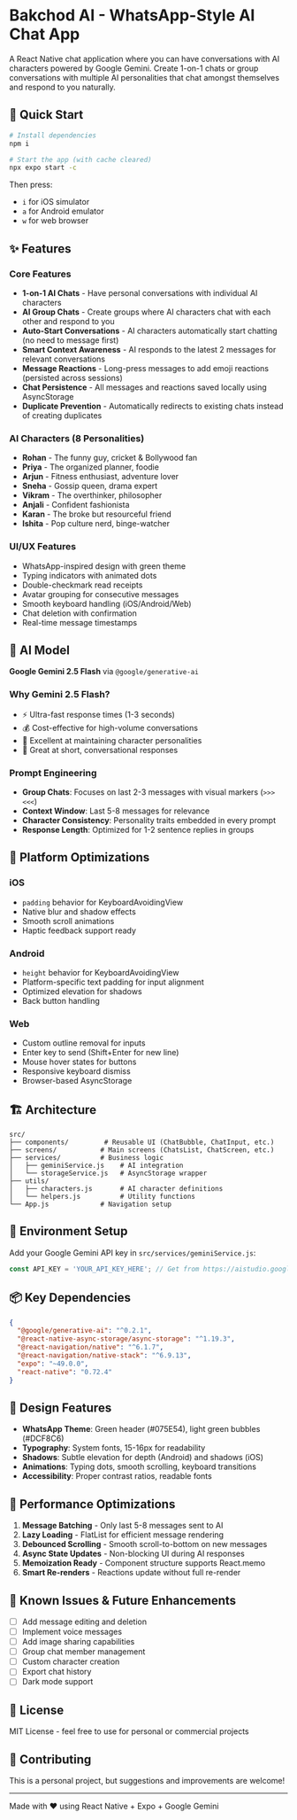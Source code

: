 # Bakchod AI - WhatsApp-Style AI Chat App

A React Native chat application where you can have conversations with AI characters powered by Google Gemini. Create 1-on-1 chats or group conversations with multiple AI personalities that chat amongst themselves and respond to you naturally.

## 🚀 Quick Start

```bash
# Install dependencies
npm i

# Start the app (with cache cleared)
npx expo start -c
```

Then press:
- `i` for iOS simulator
- `a` for Android emulator  
- `w` for web browser

## ✨ Features

### Core Features
- **1-on-1 AI Chats** - Have personal conversations with individual AI characters
- **AI Group Chats** - Create groups where AI characters chat with each other and respond to you
- **Auto-Start Conversations** - AI characters automatically start chatting (no need to message first)
- **Smart Context Awareness** - AI responds to the latest 2 messages for relevant conversations
- **Message Reactions** - Long-press messages to add emoji reactions (persisted across sessions)
- **Chat Persistence** - All messages and reactions saved locally using AsyncStorage
- **Duplicate Prevention** - Automatically redirects to existing chats instead of creating duplicates

### AI Characters (8 Personalities)
- **Rohan** - The funny guy, cricket & Bollywood fan
- **Priya** - The organized planner, foodie
- **Arjun** - Fitness enthusiast, adventure lover
- **Sneha** - Gossip queen, drama expert
- **Vikram** - The overthinker, philosopher
- **Anjali** - Confident fashionista
- **Karan** - The broke but resourceful friend
- **Ishita** - Pop culture nerd, binge-watcher

### UI/UX Features
- WhatsApp-inspired design with green theme
- Typing indicators with animated dots
- Double-checkmark read receipts
- Avatar grouping for consecutive messages
- Smooth keyboard handling (iOS/Android/Web)
- Chat deletion with confirmation
- Real-time message timestamps

## 🤖 AI Model

**Google Gemini 2.5 Flash** via `@google/generative-ai`

### Why Gemini 2.5 Flash?
- ⚡ Ultra-fast response times (1-3 seconds)
- 💰 Cost-effective for high-volume conversations
- 🎯 Excellent at maintaining character personalities
- 📝 Great at short, conversational responses

### Prompt Engineering
- **Group Chats**: Focuses on last 2-3 messages with visual markers (`>>>` `<<<`)
- **Context Window**: Last 5-8 messages for relevance
- **Character Consistency**: Personality traits embedded in every prompt
- **Response Length**: Optimized for 1-2 sentence replies in groups

## 📱 Platform Optimizations

### iOS
- `padding` behavior for KeyboardAvoidingView
- Native blur and shadow effects
- Smooth scroll animations
- Haptic feedback support ready

### Android  
- `height` behavior for KeyboardAvoidingView
- Platform-specific text padding for input alignment
- Optimized elevation for shadows
- Back button handling

### Web
- Custom outline removal for inputs
- Enter key to send (Shift+Enter for new line)
- Mouse hover states for buttons
- Responsive keyboard dismiss
- Browser-based AsyncStorage

## 🏗️ Architecture

```
src/
├── components/         # Reusable UI (ChatBubble, ChatInput, etc.)
├── screens/           # Main screens (ChatsList, ChatScreen, etc.)
├── services/          # Business logic
│   ├── geminiService.js    # AI integration
│   └── storageService.js   # AsyncStorage wrapper
├── utils/
│   ├── characters.js       # AI character definitions
│   └── helpers.js          # Utility functions
└── App.js             # Navigation setup
```

## 🔑 Environment Setup

Add your Google Gemini API key in `src/services/geminiService.js`:

```javascript
const API_KEY = 'YOUR_API_KEY_HERE'; // Get from https://aistudio.google.com
```

## 📦 Key Dependencies

```json
{
  "@google/generative-ai": "^0.2.1",
  "@react-native-async-storage/async-storage": "^1.19.3",
  "@react-navigation/native": "^6.1.7",
  "@react-navigation/native-stack": "^6.9.13",
  "expo": "~49.0.0",
  "react-native": "0.72.4"
}
```

## 🎨 Design Features

- **WhatsApp Theme**: Green header (#075E54), light green bubbles (#DCF8C6)
- **Typography**: System fonts, 15-16px for readability
- **Shadows**: Subtle elevation for depth (Android) and shadows (iOS)
- **Animations**: Typing dots, smooth scrolling, keyboard transitions
- **Accessibility**: Proper contrast ratios, readable fonts

## 🔧 Performance Optimizations

1. **Message Batching** - Only last 5-8 messages sent to AI
2. **Lazy Loading** - FlatList for efficient message rendering
3. **Debounced Scrolling** - Smooth scroll-to-bottom on new messages
4. **Async State Updates** - Non-blocking UI during AI responses
5. **Memoization Ready** - Component structure supports React.memo
6. **Smart Re-renders** - Reactions update without full re-render

## 🐛 Known Issues & Future Enhancements

- [ ] Add message editing and deletion
- [ ] Implement voice messages
- [ ] Add image sharing capabilities
- [ ] Group chat member management
- [ ] Custom character creation
- [ ] Export chat history
- [ ] Dark mode support

## 📄 License

MIT License - feel free to use for personal or commercial projects

## 🤝 Contributing

This is a personal project, but suggestions and improvements are welcome!

---

Made with ❤️ using React Native + Expo + Google Gemini